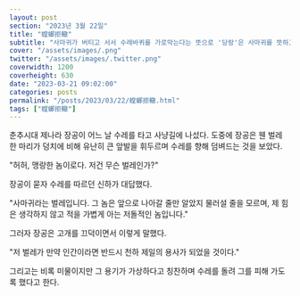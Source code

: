 ```yaml
---
layout: post
section: "2023년 3월 22일"
title: "螳螂拒轍"
subtitle: "사마귀가 버티고 서서 수레바퀴를 가로막는다는 뜻으로 '당랑'은 사마귀를 뜻하고 '거철'은 그 사마귀가 긴 앞발을 쳐들고 수레를 막고 선 모양을 말한다. 이 말은 곧 제 분수를 모르고 강적에게 덤벼드는 무모한 행동을 비유하거나, 허세를 떠는 것을 비유한다. 사마귀가 먹이를 공격할 때 앞발을 머리 위로 치켜든 모양이 마치 도끼를 휘두르는 모습과 흡사한데서 나온 당랑지부(螳螂之斧), 당랑지력(螳螂之力)이라는 말들도 다 같은 뜻으로 쓰인다."
cover: "/assets/images/.png"
twitter: "/assets/images/.twitter.png"
coverwidth: 1200
coverheight: 630
date: "2023-03-21 09:02:00"
categories: posts
permalink: "/posts/2023/03/22/螳螂拒轍.html"
tags: ["螳螂拒轍"]
---
```


춘추시대 제나라 장공이 어느 날 수레를 타고 사냥길에 나섰다. 도중에 장공은 웬 벌레 한 마리가 덩치에 비해 유난히 큰 앞발을 휘두르며 수레를 향해 덤벼드는 것을 보았다.

"허허, 맹랑한 놈이로다. 저건 무슨 벌레인가?"

장공이 묻자 수레를 따르던 신하가 대답했다.

"사마귀라는 벌레입니다. 그 놈은 앞으로 나아갈 줄만 알았지 물러설 줄을 모르며, 제 힘은 생각하지 않고 적을 가볍게 아는 저돌적인 놈입니다."

그러자 장공은 고개를 끄덕이면서 이렇게 말했다.

"저 벌레가 만약 인간이라면 반드시 천하 제일의 용사가 되었을 것이다."

그리고는 비록 미물이지만 그 용기가 가상하다고 칭찬하며 수레를 돌려 그를 피해 가도록 했다고 한다.
